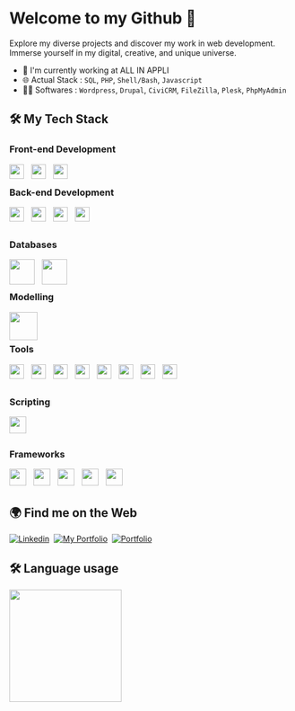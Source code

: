 # Welcome to my Github 👋

Explore my diverse projects and discover my work in web development. Immerse yourself in my digital, creative, and unique universe.

- 🔭 I'm currently working at ALL IN APPLI
- 🌐 Actual Stack : `SQL`, `PHP`, `Shell/Bash`, `Javascript`
- 👨‍💻 Softwares : `Wordpress`, `Drupal`, `CiviCRM`, `FileZilla`, `Plesk`, `PhpMyAdmin`

## :hammer_and_wrench: My Tech Stack

### Front-end Development
<img style="padding-right:10px;" align="left" width="26px" src="https://cdn.jsdelivr.net/gh/devicons/devicon@latest/icons/html5/html5-original.svg" />
<img style="padding-right:10px;" align="left" width="26px" src="https://cdn.jsdelivr.net/gh/devicons/devicon@latest/icons/css3/css3-original.svg" />
<img style="padding-right:10px;" align="left" width="26px" src="https://cdn.jsdelivr.net/gh/devicons/devicon@latest/icons/javascript/javascript-original.svg" />
<br />

### Back-end Development
<img style="padding-right:10px;" align="left" width="26px" src="https://cdn.jsdelivr.net/gh/devicons/devicon@latest/icons/python/python-original.svg" />
<img style="padding-right:10px;" align="left" width="26px" src="https://cdn.jsdelivr.net/gh/devicons/devicon@latest/icons/java/java-original.svg" />
<img style="padding-right:10px;" align="left" width="26px" src="https://cdn.jsdelivr.net/gh/devicons/devicon@latest/icons/php/php-original.svg" />          
<img style="padding-right:10px;" align="left" width="26px" src="https://cdn.jsdelivr.net/gh/devicons/devicon@latest/icons/typescript/typescript-original.svg" />          
<br /> <br />

### Databases
<img style="padding-right:10px;" align="left" width="45px" src="https://cdn.jsdelivr.net/gh/devicons/devicon@latest/icons/mysql/mysql-plain-wordmark.svg" />
<img style="padding-right:10px;" align="left" width="45px" src="https://cdn.jsdelivr.net/gh/devicons/devicon@latest/icons/mongodb/mongodb-plain-wordmark.svg" />
<br /> <br />
                    
### Modelling
<img align="left" width="50px" src="https://cdn.jsdelivr.net/gh/devicons/devicon@latest/icons/unifiedmodelinglanguage/unifiedmodelinglanguage-original-wordmark.svg" />
<br /> <br />
         
### Tools 
<!-- `FileZilla` `Apache` `PhpMyAdmin` `MongoDBCompass` `Git` `NodeJS` `Notion` `Figma` `Wordpress` -->
<img style="padding-right:10px;" align="left" width="26px" src="https://cdn.jsdelivr.net/gh/devicons/devicon@latest/icons/filezilla/filezilla-original.svg" />
<img style="padding-right:10px;" align="left" width="26px" src="https://cdn.jsdelivr.net/gh/devicons/devicon@latest/icons/apache/apache-original.svg" />          
<img style="padding-right:10px;" align="left" width="26px" src="https://cdn.jsdelivr.net/gh/devicons/devicon@latest/icons/git/git-original.svg" />
<img style="padding-right:10px;" align="left" width="26px" src="https://cdn.jsdelivr.net/gh/devicons/devicon@latest/icons/figma/figma-original.svg" />
<img style="padding-right:10px;" align="left" width="26px" src="https://cdn.jsdelivr.net/gh/devicons/devicon@latest/icons/wordpress/wordpress-plain.svg" />
<img style="padding-right:10px;" align="left" width="26px" src="https://cdn.jsdelivr.net/gh/devicons/devicon@latest/icons/notion/notion-original.svg" />
<img style="padding-right:10px;" align="left" width="26px" src="https://cdn.jsdelivr.net/gh/devicons/devicon@latest/icons/nodejs/nodejs-plain.svg" />
<img style="padding-right:10px;" align="left" width="26px" src="https://devicon-website.vercel.app/api/bash/plain.svg?color=%23FFFFFF" />          
<br /> <br />

### Scripting
<img style="padding-right:10px;" align="left" width="30px" src="https://devicon-website.vercel.app/api/bash/plain.svg?color=%23FFFFFF" />          
<br /> <br />

### Frameworks
<img style="padding-right:10px;" align="left" width="30px" src="https://devicon-website.vercel.app/api/symfony/original.svg?color=%23FFFFFF" />          
<img style="padding-right:10px;" align="left" width="30px" src="https://cdn.jsdelivr.net/gh/devicons/devicon@latest/icons/svelte/svelte-original.svg" />          
<img style="padding-right:10px;" align="left" width="30px" src="https://cdn.jsdelivr.net/gh/devicons/devicon@latest/icons/react/react-original-wordmark.svg" />
<img style="padding-right:10px;" align="left" width="30px" src="https://cdn.jsdelivr.net/gh/devicons/devicon@latest/icons/vuejs/vuejs-original-wordmark.svg" />
<img style="padding-right:10px;" align="left" width="30px" src="https://cdn.jsdelivr.net/gh/devicons/devicon@latest/icons/hibernate/hibernate-plain-wordmark.svg" />   
<br /> <br />
          
## :earth_africa: Find me on the Web
<!-- - Me découvrir au sein de mon [Portfolio](https://iassadki.alwaysdata.net/portfolio) -->
<!-- - Suivez mon actualité sur [Linkedin](https://www.linkedin.com/in/ilias-assadki) -->
<a href="https://www.linkedin.com/in/ilias-assadki"><img src="https://img.shields.io/badge/Linkedin-0A66C2?style=for-the-badge&logo=linkedin&logoColor=white" alt="Linkedin" /></a>&nbsp;
<a href="https://www.linkedin.com/in/ilias-assadki"><img src="https://img.shields.io/badge/My%20Portfolio-3B5998?style=for-the-badge&logo=earth&logoColor=white" alt="My Portfolio" /></a>&nbsp;
<a href="https://www.canva.com/design/DAF5rdcUT3U/nKZvQXerIG475UIGXyYpCw/edit?utm_content=DAF5rdcUT3U&utm_campaign=designshare&utm_medium=link2&utm_source=sharebutton"><img src="https://img.shields.io/badge/My Resume (French)-6F7CA3?style=for-the-badge&logo=portfolio&logoColor=white" alt="Portfolio" /></a>&nbsp;
<!-- <a href="https://www.canva.com/design/DAF-qnBKzVM/ZCZNvYirbMldd7eEAJu89Q/edit?utm_content=DAF-qnBKzVM&utm_campaign=designshare&utm_medium=link2&utm_source=sharebutton"><img src="https://img.shields.io/badge/My Resume (English)-6F7CA3?style=for-the-badge&logo=portfolio&logoColor=white" alt="Portfolio" /></a>&nbsp; -->

## :hammer_and_wrench: Language usage 

<div>
    <img height="200px" src="https://github-readme-stats-api-holic-x.vercel.app/api/top-langs/?username=iassadki&theme=gruvbox_light&layout=compact"/>
</div>

<!--
<a href="https://juliaundeutsch.com/"><img src="https://img.shields.io/badge/LINKTREE-CC6699?style=for-the-badge&logoColor=white" alt="Portfolio" /></a>&nbsp;
<a href="https://codepen.io/YuriDevAT"><img src="https://img.shields.io/badge/Codepen-000000?style=for-the-badge&logo=codepen&logoColor=white" alt="CodePen" /></a>&nbsp;

<img src="https://img.shields.io/badge/-javascript-F7DF1E?&style=for-the-badge&logo=javascript&logoColor=black" />

**IliasAssadki/IliasAssadki** is a ✨ _special_ ✨ repository because its `README.md` (this file) appears on your GitHub profile.

Here are some ideas to get you started:

- 🔭 I’m currently working on ...
- 👯 I’m looking to collaborate on ...
- 🤔 I’m looking for help with ...
- 💬 Ask me about ...
- 📫 How to reach me: ...
- 😄 Pronouns: ...
- ⚡ Fun fact: ...
-->
